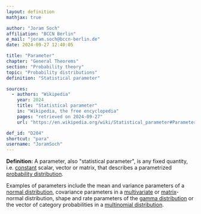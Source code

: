 ```yaml
---
layout: definition
mathjax: true

author: "Joram Soch"
affiliation: "BCCN Berlin"
e_mail: "joram.soch@bccn-berlin.de"
date: 2024-09-27 12:40:05

title: "Parameter"
chapter: "General Theorems"
section: "Probability theory"
topic: "Probability distributions"
definition: "Statistical parameter"

sources:
  - authors: "Wikipedia"
    year: 2024
    title: "Statistical parameter"
    in: "Wikipedia, the free encyclopedia"
    pages: "retrieved on 2024-09-27"
    url: "https://en.wikipedia.org/wiki/Statistical_parameter#Parameterised_distributions"

def_id: "D204"
shortcut: "para"
username: "JoramSoch"
---
```



**Definition:** A parameter, also "statistical parameter", is any fixed quantity, i.e. [constant](/D/const) scalar, vector or matrix, that describes a parametrized [probability distribution](/D/dist).

Examples of parameters include the mean and variance parameters of a [normal distribution](/D/norm), covariance parameters in a [multivariate](/D/mvn) or [matrix](/D/matn)-normal distribution, shape and rate parameters of the [gamma distribution](/D/gam) or the vector of category probabilities in a [multinomial distribution](/D/mult).
